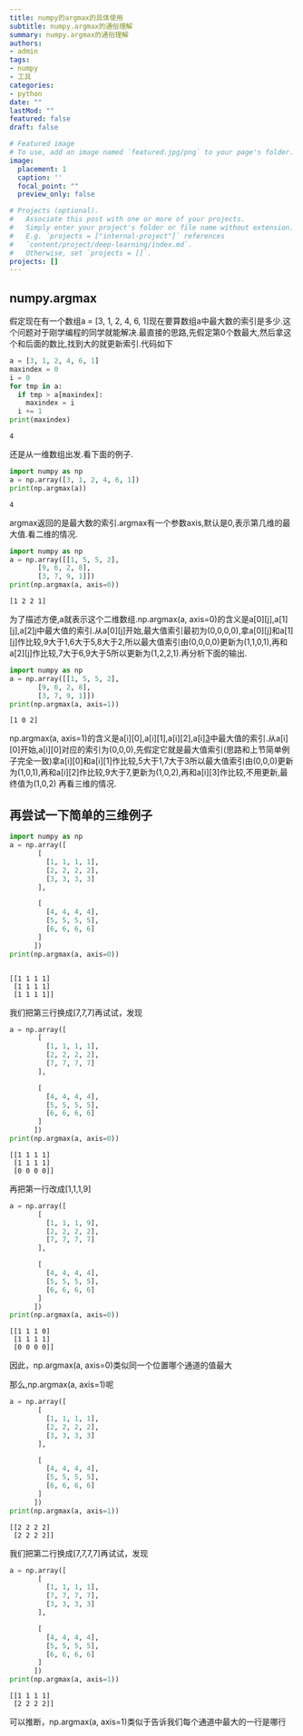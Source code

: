 ```yaml
---
title: numpy的argmax的具体使用
subtitle: numpy.argmax的通俗理解
summary: numpy.argmax的通俗理解
authors:
- admin
tags:
- numpy
- 工具
categories:
- python
date: ""
lastMod: ""
featured: false
draft: false

# Featured image
# To use, add an image named `featured.jpg/png` to your page's folder. 
image:
  placement: 1
  caption: ''
  focal_point: ""
  preview_only: false

# Projects (optional).
#   Associate this post with one or more of your projects.
#   Simply enter your project's folder or file name without extension.
#   E.g. `projects = ["internal-project"]` references 
#   `content/project/deep-learning/index.md`.
#   Otherwise, set `projects = []`.
projects: []
---
```












## numpy.argmax




假定现在有一个数组a = [3, 1, 2, 4, 6, 1]现在要算数组a中最大数的索引是多少.这个问题对于刚学编程的同学就能解决.最直接的思路,先假定第0个数最大,然后拿这个和后面的数比,找到大的就更新索引.代码如下


```python
a = [3, 1, 2, 4, 6, 1]
maxindex = 0
i = 0
for tmp in a:
  if tmp > a[maxindex]:
    maxindex = i
  i += 1
print(maxindex)


```

    4
    

还是从一维数组出发.看下面的例子.


```python
import numpy as np
a = np.array([3, 1, 2, 4, 6, 1])
print(np.argmax(a))

```

    4
    

argmax返回的是最大数的索引.argmax有一个参数axis,默认是0,表示第几维的最大值.看二维的情况.


```python
import numpy as np
a = np.array([[1, 5, 5, 2],
       [9, 6, 2, 8],
       [3, 7, 9, 1]])
print(np.argmax(a, axis=0))
```

    [1 2 2 1]
    

为了描述方便,a就表示这个二维数组.np.argmax(a, axis=0)的含义是a[0][j],a[1][j],a[2][j](j=0,1,2,3)中最大值的索引.从a[0][j]开始,最大值索引最初为(0,0,0,0),拿a[0][j]和a[1][j]作比较,9大于1,6大于5,8大于2,所以最大值索引由(0,0,0,0)更新为(1,1,0,1),再和a[2][j]作比较,7大于6,9大于5所以更新为(1,2,2,1).再分析下面的输出.


```python
import numpy as np
a = np.array([[1, 5, 5, 2],
       [9, 6, 2, 8],
       [3, 7, 9, 1]])
print(np.argmax(a, axis=1))
```

    [1 0 2]
    

np.argmax(a, axis=1)的含义是a[i][0],a[i][1],a[i][2],a[i][3](i=0,1,2)中最大值的索引.从a[i][0]开始,a[i][0]对应的索引为(0,0,0),先假定它就是最大值索引(思路和上节简单例子完全一致)拿a[i][0]和a[i][1]作比较,5大于1,7大于3所以最大值索引由(0,0,0)更新为(1,0,1),再和a[i][2]作比较,9大于7,更新为(1,0,2),再和a[i][3]作比较,不用更新,最终值为(1,0,2)
再看三维的情况.

## 再尝试一下简单的三维例子


```python
import numpy as np
a = np.array([
       [
         [1, 1, 1, 1],
         [2, 2, 2, 2],
         [3, 3, 3, 3]
       ],

       [
         [4, 4, 4, 4],
         [5, 5, 5, 5],
         [6, 6, 6, 6]
       ]
      ])
print(np.argmax(a, axis=0))



```

    [[1 1 1 1]
     [1 1 1 1]
     [1 1 1 1]]
    

我们把第三行换成[7,7,7]再试试，发现


```python
a = np.array([
       [
         [1, 1, 1, 1],
         [2, 2, 2, 2],
         [7, 7, 7, 7]
       ],

       [
         [4, 4, 4, 4],
         [5, 5, 5, 5],
         [6, 6, 6, 6]
       ]
      ])
print(np.argmax(a, axis=0))
```

    [[1 1 1 1]
     [1 1 1 1]
     [0 0 0 0]]
    

再把第一行改成[1,1,1,9]


```python
a = np.array([
       [
         [1, 1, 1, 9],
         [2, 2, 2, 2],
         [7, 7, 7, 7]
       ],

       [
         [4, 4, 4, 4],
         [5, 5, 5, 5],
         [6, 6, 6, 6]
       ]
      ])
print(np.argmax(a, axis=0))
```

    [[1 1 1 0]
     [1 1 1 1]
     [0 0 0 0]]
    

因此，np.argmax(a, axis=0)类似同一个位置哪个通道的值最大

那么,np.argmax(a, axis=1)呢


```python
a = np.array([
       [
         [1, 1, 1, 1],
         [2, 2, 2, 2],
         [3, 3, 3, 3]
       ],

       [
         [4, 4, 4, 4],
         [5, 5, 5, 5],
         [6, 6, 6, 6]
       ]
      ])
print(np.argmax(a, axis=1))
```

    [[2 2 2 2]
     [2 2 2 2]]
    

我们把第二行换成[7,7,7,7]再试试，发现


```python
a = np.array([
       [
         [1, 1, 1, 1],
         [7, 7, 7, 7],
         [3, 3, 3, 3]
       ],

       [
         [4, 4, 4, 4],
         [5, 5, 5, 5],
         [6, 6, 6, 6]
       ]
      ])
print(np.argmax(a, axis=1))
```

    [[1 1 1 1]
     [2 2 2 2]]
    

可以推断，np.argmax(a, axis=1)类似于告诉我们每个通道中最大的一行是哪行


